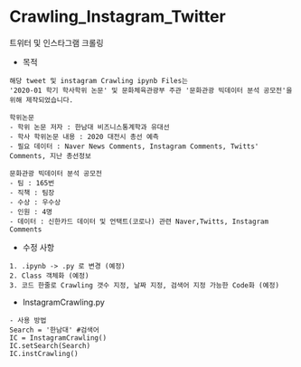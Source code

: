 # Crawling_Instagram_Twitter
트위터 및 인스타그램 크롤링

- 목적
```
해당 tweet 및 instagram Crawling ipynb Files는 
'2020-01 학기 학사학위 논문' 및 문화체육관광부 주관 '문화관광 빅데이터 분석 공모전'을 위해 제작되었습니다.

학위논문 
- 학위 논문 저자 : 한남대 비즈니스통계학과 유대선
- 학사 학위논문 내용 : 2020 대전시 총선 예측
- 필요 데이터 : Naver News Comments, Instagram Comments, Twitts' Comments, 지난 총선정보

문화관광 빅데이터 분석 공모전
- 팀 : 165번
- 직책 : 팀장
- 수상 : 우수상
- 인원 : 4명
- 데이터 : 신한카드 데이터 및 언택트(코로나) 관련 Naver,Twitts, Instagram Comments
```

- 수정 사항
```
1. .ipynb -> .py 로 변경 (예정)
2. Class 객체화 (예정)
3. 코드 한줄로 Crawling 갯수 지정, 날짜 지정, 검색어 지정 가능한 Code화 (예정)
```

- InstagramCrawling.py
```
- 사용 방법
Search = '한남대' #검색어
IC = InstagramCrawling()
IC.setSearch(Search)
IC.instCrawling()

```
